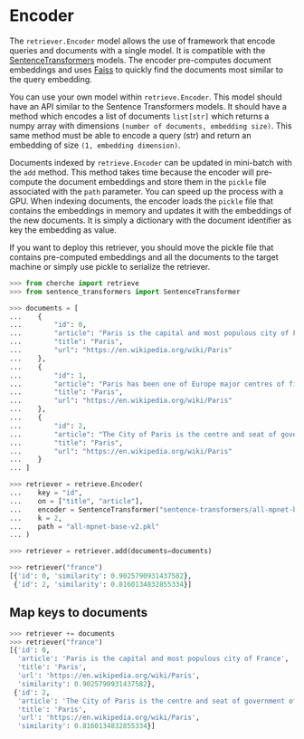 # Encoder

The `retriever.Encoder` model allows the use of framework that encode queries and documents with a single model. It is compatible with the [SentenceTransformers](https://www.sbert.net/docs/pretrained_models.html) models. The encoder pre-computes document embeddings and uses [Faiss](https://github.com/facebookresearch/faiss) to quickly find the documents most similar to the query embedding.

You can use your own model within `retrieve.Encoder`. This model should have an API similar to the Sentence Transformers models. It should have a method which encodes a list of documents `list[str]` which returns a numpy array with dimensions `(number of documents, embedding size)`. This same method must be able to encode a query (str) and return an embedding of size `(1, embedding dimension)`.

Documents indexed by `retrieve.Encoder` can be updated in mini-batch with the `add` method.
This method takes time because the encoder will pre-compute the document embeddings and store them
in the `pickle` file associated with the `path` parameter. You can speed up the process with a GPU.
When indexing documents, the encoder loads the `pickle` file that contains the embeddings in memory
and updates it with the embeddings of the new documents. It is simply a dictionary with the document
identifier as key the embedding as value.

If you want to deploy this retriever, you should move the pickle file that contains pre-computed
embeddings and all the documents to the target machine or simply use pickle to serialize the
retriever.

```python
>>> from cherche import retrieve
>>> from sentence_transformers import SentenceTransformer

>>> documents = [
...    {
...        "id": 0,
...        "article": "Paris is the capital and most populous city of France",
...        "title": "Paris",
...        "url": "https://en.wikipedia.org/wiki/Paris"
...    },
...    {
...        "id": 1,
...        "article": "Paris has been one of Europe major centres of finance, diplomacy , commerce , fashion , gastronomy , science , and arts.",
...        "title": "Paris",
...        "url": "https://en.wikipedia.org/wiki/Paris"
...    },
...    {
...        "id": 2,
...        "article": "The City of Paris is the centre and seat of government of the region and province of Île-de-France .",
...        "title": "Paris",
...        "url": "https://en.wikipedia.org/wiki/Paris"
...    }
... ]

>>> retriever = retrieve.Encoder(
...    key = "id",
...    on = ["title", "article"],
...    encoder = SentenceTransformer("sentence-transformers/all-mpnet-base-v2").encode,
...    k = 2,
...    path = "all-mpnet-base-v2.pkl"
... )

>>> retriever = retriever.add(documents=documents)

>>> retriever("france")
[{'id': 0, 'similarity': 0.9025790931437582},
 {'id': 2, 'similarity': 0.8160134832855334}]
```

## Map keys to documents

```python
>>> retriever += documents
>>> retriever("france")
[{'id': 0,
  'article': 'Paris is the capital and most populous city of France',
  'title': 'Paris',
  'url': 'https://en.wikipedia.org/wiki/Paris',
  'similarity': 0.9025790931437582},
 {'id': 2,
  'article': 'The City of Paris is the centre and seat of government of the region and province of Île-de-France .',
  'title': 'Paris',
  'url': 'https://en.wikipedia.org/wiki/Paris',
  'similarity': 0.8160134832855334}]
```
